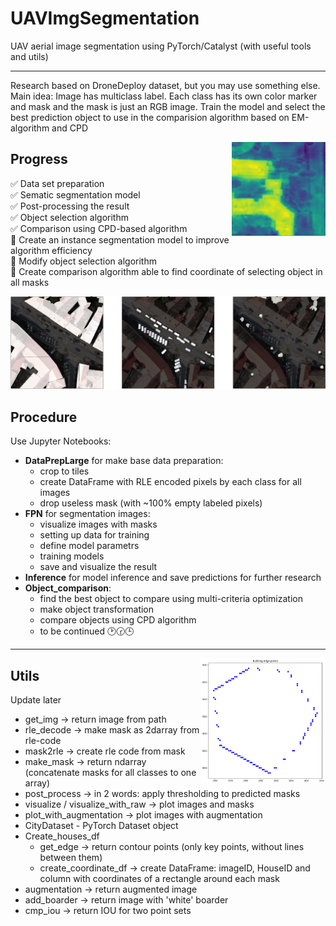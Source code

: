# UAVImgSegmentation
UAV aerial image segmentation using PyTorch/Catalyst (with useful tools and utils)
________________________________________________________________________________________
Research based on DroneDeploy dataset, but you may use something else.
Main idea:
Image has multiclass label. Each class has its own color marker and mask and the mask is just an RGB image.
Train the model and select the best prediction object to use in  the comparision algorithm based on EM-algorithm and CPD

<img align="right" width="150" height="150" src="https://github.com/Kostr0min/UAVImgSegmentation/blob/master/images/git2.png">

## **Progress**
:white_check_mark: Data set preparation    
:white_check_mark: Sematic segmentation model    
:white_check_mark: Post-processing the result    
:white_check_mark: Object selection algorithm    
:white_check_mark: Comparison using CPD-based algorithm    
:black_square_button: Create an instance segmentation model to improve algorithm efficiency    
:black_square_button: Modify object selection algorithm    
:black_square_button: Create comparison algorithm able to find coordinate of selecting object in all masks    

![Image](https://github.com/Kostr0min/UAVImgSegmentation/blob/master/images/git1.png)

## **Procedure**
Use Jupyter Notebooks:
+ __DataPrepLarge__ for make base data preparation:
  - crop to tiles
  - create DataFrame with RLE encoded pixels by each class for all images
  - drop useless mask (with ~100% empty labeled pixels)
+ __FPN__ for segmentation images:
  - visualize images with masks
  - setting up data for training
  - define model parametrs
  - training models
  - save and visualize the result 
+ __Inference__ for model inference and save predictions for further research
+ __Object_comparison__:
  - find the best object to compare using multi-criteria optimization
  - make object transformation
  - compare objects using CPD algorithm
  - to be continued :clock2::clock230::clock3:
__________________________________________  

<img align="right" width="200" height="200" src="https://github.com/Kostr0min/UAVImgSegmentation/blob/master/images/git3.png">

  ## **Utils**    
  Update later
  + get_img -> return image from path
  + rle_decode -> make mask as 2darray from rle-code
  + mask2rle -> create rle code from mask
  + make_mask -> return ndarray (concatenate masks for all classes to one array)
  + post_process -> in 2 words: apply thresholding to predicted masks
  + visualize / visualize_with_raw -> plot images and masks
  + plot_with_augmentation -> plot images with augmentation
  + CityDataset - PyTorch Dataset object
  + Create_houses_df
    - get_edge -> return contour points (only key points, without lines between them)
    - create_coordinate_df -> create DataFrame: imageID, HouseID and column with coordinates of a rectangle around each mask
  + augmentation -> return augmented image
  + add_boarder -> return image with 'white' boarder
  + cmp_iou -> return IOU for two point sets
  
    
